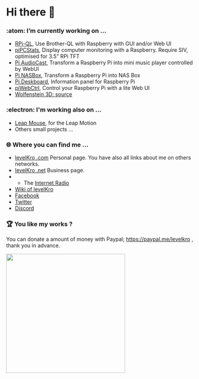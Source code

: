 # Hi there 👋
### :atom: I’m currently working on ...
- <a href="https://github.com/levelKro/rpi-ql">RPi-QL</a>, Use Brother-QL with Raspberry with GUI and/or Web UI
- <a href="https://github.com/levelKro/piPCStats">piPCStats</a>, Display computer monitoring with a Raspberry. Require SIV, optimised for 3.5" RPi TFT
- <a href="https://github.com/levelKro/piAudioCast">Pi AudioCast</a>, Transform a Raspberry Pi into mini music player controlled by WebUI
- <a href="https://github.com/levelKro/piNASBox">Pi NASBox</a>, Transform a Raspberry Pi into NAS Box
- <a href="https://github.com/levelKro/pideskboard">Pi Deskboard</a>, Information panel for Raspberry Pi
- <a href="https://github.com/levelKro/piWebCtrl">piWebCtrl</a>, Control your Raspberry Pi with a lite Web UI
- <a href="https://levelkro.com/wolfenstein3dsource" target="_blank">Wolfenstein 3D: source</a>

### :electron: I'm working also on ...
- <a href="https://levelkro.com/leapmouse/" target="_blank">Leap Mouse</a>, for the Leap Motion 
- Others small projects ... 

### :globe_with_meridians: Where you can find me ...
- <a href="https://levelkro.com" target="_blank">levelKro .com</a> Personal page. You have also all links about me on others networks.
- <a href="https://levelkro.net" target="_blank">levelKro .net</a> Business page.
- - The <a href="https://radio.levelkro.net" target="_blank">Internet Radio</a>
- <a href="https://levelkro.xyz" target="_blank">Wiki of levelKro</a>
- <a href="https://fb.com/levelKroNetwork" target="_blank">Facebook</a>
- <a href="https://twitter.com/levelKro" target="_blank">Twitter</a>
- <a href="https://levelkro.net/discord" target="_blank">Discord</a>

### :trophy: You like my works ?
You can donate a amount of money with Paypal; https://paypal.me/levelkro , thank you in advance.

<a href="https://nick-name.ru/nickname/id1605680/" target="_blank"><img src="https://nick-name.ru/img.php?id=1605680&sert=1" width=320 /></a>
